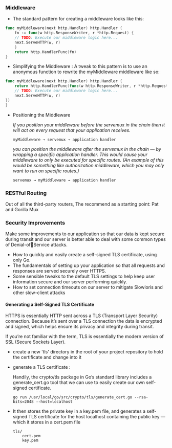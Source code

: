 ### Middleware
- The standard pattern for creating a middleware looks like this:
```go
func myMiddleware(next http.Handler) http.Handler {
    fn := func(w http.ResponseWriter, r *http.Request) {
    // TODO: Execute our middleware logic here...
    next.ServeHTTP(w, r)
    }
    return http.HandlerFunc(fn)
}

```
- Simplifying the Middleware : A tweak to this pattern is to use an anonymous function to rewrite the
  myMiddleware middleware like so:
```go
func myMiddleware(next http.Handler) http.Handler {
    return http.HandlerFunc(func(w http.ResponseWriter, r *http.Request) {
    // TODO: Execute our middleware logic here...
    next.ServeHTTP(w, r)
})
}
```

- Positioning the Middleware

    _If you position your middleware before the servemux in the chain then it
  will act on every request that your application receives._
    ```
  myMiddleware → servemux → application handler
    ```
  
    _you can position the middleware after the servemux in the
  chain — by wrapping a specific application handler. This would cause
  your middleware to only be executed for specific routes. (An example of this would be something like authorization middleware,
  which you may only want to run on specific routes.)_
    ```
  servemux → myMiddleware → application handler
  ```
  
### RESTful Routing
Out of all the third-party routers, The
recommend as a starting point: Pat and Gorilla Mux

### Security Improvements
Make some improvements to
our application so that our data is kept secure during transit and our
server is better able to deal with some common types of Denial-ofService attacks.

- How to quickly and easily create a self-signed TLS certificate, using
only Go.
- The fundamentals of setting up your application so that all requests
and responses are served securely over HTTPS.
- Some sensible tweaks to the default TLS settings to help keep user
information secure and our server performing quickly.
- How to set connection timeouts on our server to mitigate Slowloris
and other slow-client attacks

#### Generating a Self-Signed TLS Certificate

HTTPS is essentially HTTP sent across a TLS (Transport Layer Security)
connection. Because it’s sent over a TLS connection the data is encrypted and
signed, which helps ensure its privacy and integrity during transit.

If you’re not familiar with the term, TLS is essentially the modern version of SSL
(Secure Sockets Layer).

-  create a new 'tls' directory in the root of your project repository to hold the certificate and change into it
- generate a TLS certificate :

  Handily, the crypto/tls package in Go’s standard library includes a
  generate_cert.go tool that we can use to easily create our own self-signed
  certificate.
  ```
  go run /usr/local/go/src/crypto/tls/generate_cert.go --rsa-bits=2048 --host=localhost
  ```

- It then stores the private key in a key.pem file, and generates a self-signed
  TLS certificate for the host localhost containing the public key — which it
  stores in a cert.pem file
  ```
  tls/
      cert.pem
      key.pem
  ```